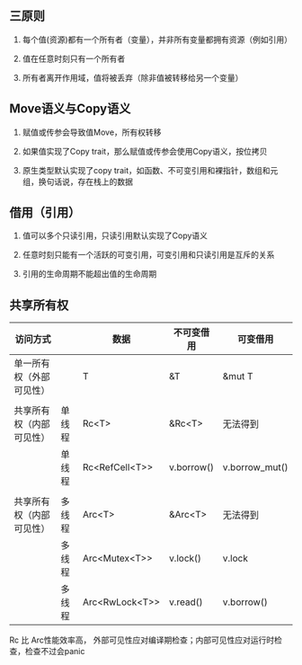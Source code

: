 ## 三原则

1. 每个值(资源)都有一个所有者（变量），并非所有变量都拥有资源（例如引用）

2. 值在任意时刻只有一个所有者

3. 所有者离开作用域，值将被丢弃（除非值被转移给另一个变量）



## Move语义与Copy语义

1. 赋值或传参会导致值Move，所有权转移

2. 如果值实现了Copy trait，那么赋值或传参会使用Copy语义，按位拷贝

3. 原生类型默认实现了copy trait，如函数、不可变引用和裸指针，数组和元组，换句话说，存在栈上的数据



## 借用（引用）

1. 值可以多个只读引用，只读引用默认实现了Copy语义

2. 任意时刻只能有一个活跃的可变引用，可变引用和只读引用是互斥的关系

3.  引用的生命周期不能超出值的生命周期



## 共享所有权

| 访问方式                 |        | 数据 | 不可变借用 | 可变借用 |
| ------------------------ | ------ | ---- | ---- | ---- |
| 单一所有权（外部可见性） |        |   T   |     &T       |    &mut T      |
| | | | | |
| 共享所有权（内部可见性） | 单线程 |   Rc\<T\>   |   &Rc\<T\>          |     无法得到      |
|                          | 单线程 |  Rc\<RefCell\<T\>\>     |     v.borrow()       |    v.borrow_mut()      |
| | | | | |
| 共享所有权（内部可见性） | 多线程 |   Arc\<T\>    |     &Arc\<T\>        |    无法得到      |
|                      | 多线程 |  Arc\<Mutex\<T\>\>     |    v.lock()         |   v.lock      |
|                      | 多线程 |  Arc\<RwLock\<T\>\>    |     v.read()       |    v.borrow()     |

Rc 比 Arc性能效率高， 外部可见性应对编译期检查；内部可见性应对运行时检查，检查不过会panic
